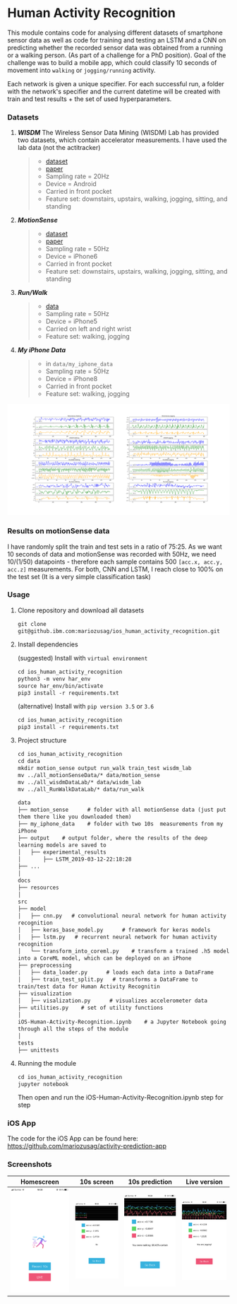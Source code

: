 # Human Activity Recognition

This module contains code for analysing different datasets of smartphone sensor data as well 
as code for training and testing an LSTM and a CNN on predicting whether the recorded
sensor data was obtained from a running or a walking person. (As part of a challenge for a PhD position).
Goal of the challenge was to build a mobile app, which could classify 10 seconds of movement into 
`walking` or `jogging/running` activity.  

Each network is given a unique specifier. For each successful run, a folder with the 
network's specifier and the current datetime will be created with train and test results + the set of 
used hyperparameters.

### Datasets

1.  ***WISDM*** 
The Wireless Sensor Data Mining (WISDM) Lab has provided two datasets, which 
contain accelerator measurements. I have used the lab data (not the actitracker)

    > - [dataset](http://www.cis.fordham.edu/wisdm)
    > - [paper](http://www.cis.fordham.edu/wisdm/public_files/sensorKDD-2010.pdf)
    > - Sampling rate = 20Hz 
    > - Device = Android
    > - Carried in front pocket
    > - Feature set: downstairs, upstairs, walking, jogging, sitting, and standing

2. ***MotionSense***
    > - [dataset](https://www.kaggle.com/malekzadeh/motionsense-dataset)
    > - [paper](https://arxiv.org/pdf/1802.07802.pdf)
    > - Sampling rate = 50Hz 
    > - Device = iPhone6
    > - Carried in front pocket
    > - Feature set: downstairs, upstairs, walking, jogging, sitting, and standing

3. ***Run/Walk***
    > - [data](https://www.kaggle.com/vmalyi/run-or-walk)
    > - Sampling rate = 50Hz 
    > - Device = iPhone5
    > - Carried on left and right wrist
    > - Feature set: walking, jogging

4. ***My iPhone Data***
    > - in `data/my_iphone_data`
    > - Sampling rate = 50Hz 
    > - Device = iPhone8
    > - Carried in front pocket
    > - Feature set: walking, jogging

![Datasets visualization](docs/resources/n_samples_plot.png)

### Results on motionSense data
I have randomly split the train and test sets in a ratio of 75:25. 
As we want 10 seconds of data and motionSense was recorded with 50Hz, we need
10/(1/50) datapoints - therefore each sample contains 500 `[acc.x, acc.y, acc.z]` measurements. 
For both, CNN and LSTM, I reach close to 100% on the test set (It is a very simple classification task)

### Usage 
1. Clone repository and download all datasets
    ```
    git clone git@github.ibm.com:mariozusag/ios_human_activity_recognition.git
    ```
2. Install dependencies
    
    (suggested) Install with `virtual environment`
    ```
    cd ios_human_activity_recognition
    python3 -m venv har_env
    source har_env/bin/activate
    pip3 install -r requirements.txt
    ```
    (alternative) Install with `pip version 3.5` or `3.6`
    ```
    cd ios_human_activity_recognition
    pip3 install -r requirements.txt
    ```
    
3. Project structure
    
    ```
    cd ios_human_activity_recognition
    cd data
    mkdir motion_sense output run_walk train_test wisdm_lab
    mv ../all_motionSenseData/* data/motion_sense
    mv ../all_wisdmDataLab/* data/wisdm_lab
    mv ../all_RunWalkDataLab/* data/run_walk
    ```
    ```
    data
    ├── motion_sense      # folder with all motionSense data (just put them there like you downloaded them)
    ├── my_iphone_data    # folder with two 10s  measurements from my iPhone
    ├── output    # output folder, where the results of the deep learning models are saved to
    │   ├── experimental_results
    │       ├── LSTM_2019-03-12-22:18:28
    ├── ...
    │
    docs
    ├── resources       
    │
    src
    ├── model 
    │   ├── cnn.py   # convolutional neural network for human activity recognition      
    │   ├── keras_base_model.py      # framework for keras models    
    │   ├── lstm.py   # recurrent neural network for human activity recognition                
    │   └── transform_into_coreml.py    # transform a trained .h5 model into a CoreML model, which can be deployed on an iPhone                  
    ├── preprocessing 
    │   ├── data_loader.py      # loads each data into a DataFrame
    │   ├── train_test_split.py   # transforms a DataFrame to train/test data for Human Activity Recognitin
    ├── visualization 
    │   ├── visalization.py      # visualizes accelerometer data
    ├── utilities.py    # set of utility functions
    │
    iOS-Human-Activity-Recognition.ipynb    # a Jupyter Notebook going through all the steps of the module
    │
    tests
    ├── unittests 
    
    ```

4. Running the module

    ```
    cd ios_human_activity_recognition
    jupyter notebook
    ```
    Then open and run the iOS-Human-Activity-Recognition.ipynb step for step

### iOS App
The code for the iOS App can be found here: https://github.com/mariozusag/activity-prediction-app

### Screenshots
Homescreen                 |  10s screen               |  10s prediction           | Live version  
:-------------------------:|:-------------------------:|:-------------------------:|:-------------------------:
![](docs/resources/HAR_HomeScreen.png)    |  ![](docs/resources/HAR_10s.png)         | ![](docs/resources/HAR_10s_prediction.png)| ![Live](docs/resources/HAR_live.png)
